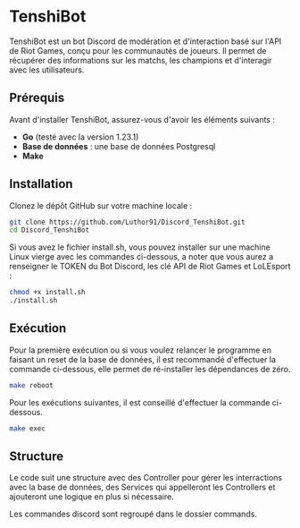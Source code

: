 # TenshiBot

TenshiBot est un bot Discord de modération et d'interaction basé sur l'API de Riot Games, conçu pour les communautés de joueurs. Il permet de récupérer des informations sur les matchs, les champions et d'interagir avec les utilisateurs.

## Prérequis

Avant d'installer TenshiBot, assurez-vous d'avoir les éléments suivants :

- **Go** (testé avec la version 1.23.1)
- **Base de données** : une base de données Postgresql
- **Make** 

## Installation

Clonez le dépôt GitHub sur votre machine locale :

```bash
git clone https://github.com/Luthor91/Discord_TenshiBot.git
cd Discord_TenshiBot
```

Si vous avez le fichier install.sh, vous pouvez installer sur une machine Linux vierge avec les commandes ci-dessous,
a noter que vous aurez a renseigner le TOKEN du Bot Discord, les clé API de Riot Games et LoLEsport : 

```bash
chmod +x install.sh
./install.sh
```

## Exécution

Pour la première exécution ou si vous voulez relancer le programme en faisant un reset de la base de données, il est recommandé d'effectuer la commande ci-dessous, elle permet de ré-installer les dépendances de zéro.

```bash
make reboot
```

Pour les exécutions suivantes, il est conseillé d'effectuer la commande ci-dessous.

```bash
make exec
```

## Structure

Le code suit une structure avec des Controller pour gérer les interractions avec la base de données, des Services qui appelleront les Controllers et ajouteront une logique en plus si nécessaire.

Les commandes discord sont regroupé dans le dossier commands.

